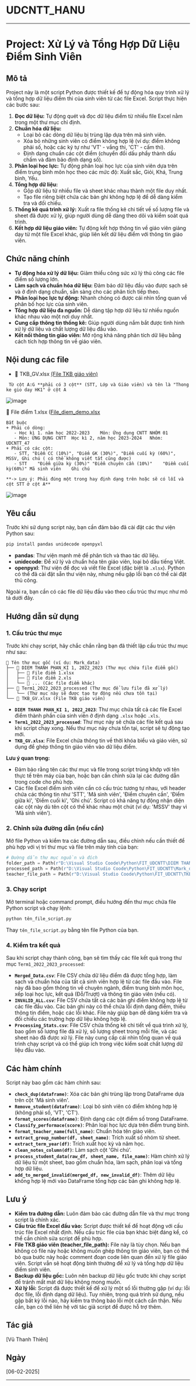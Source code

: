 # UDCNTT_HANU
---

# **Project: Xử Lý và Tổng Hợp Dữ Liệu Điểm Sinh Viên**

## Mô tả

Project này là một script Python được thiết kế để tự động hóa quy trình xử lý và tổng hợp dữ liệu điểm thi của sinh viên từ các file Excel. Script thực hiện các bước sau:

1.  **Đọc dữ liệu:** Tự động quét và đọc dữ liệu điểm từ nhiều file Excel nằm trong một thư mục chỉ định.
2.  **Chuẩn hóa dữ liệu:**
    *   Loại bỏ các dòng dữ liệu bị trùng lặp dựa trên mã sinh viên.
    *   Xóa bỏ những sinh viên có điểm không hợp lệ (ví dụ: điểm không phải số, hoặc các ký tự như 'VT' - vắng thi, 'CT' - cấm thi).
    *   Định dạng chuẩn các cột điểm (chuyển đổi dấu phẩy thành dấu chấm và đảm bảo định dạng số).
3.  **Phân loại học lực:** Tự động phân loại học lực của sinh viên dựa trên điểm trung bình môn học theo các mức độ: Xuất sắc, Giỏi, Khá, Trung bình, Yếu.
4.  **Tổng hợp dữ liệu:**
    *   Gộp dữ liệu từ nhiều file và sheet khác nhau thành một file duy nhất.
    *   Tạo file riêng biệt chứa các bản ghi không hợp lệ để dễ dàng kiểm tra và đối chiếu.
5.  **Thống kê quá trình xử lý:** Xuất ra file thống kê chi tiết về số lượng file và sheet đã được xử lý, giúp người dùng dễ dàng theo dõi và kiểm soát quá trình.
6.  **Kết hợp dữ liệu giáo viên:** Tự động kết hợp thông tin về giáo viên giảng dạy từ một file Excel khác, giúp liên kết dữ liệu điểm với thông tin giáo viên.

## Chức năng chính

*   **Tự động hóa xử lý dữ liệu:** Giảm thiểu công sức xử lý thủ công các file điểm số lượng lớn.
*   **Làm sạch và chuẩn hóa dữ liệu:** Đảm bảo dữ liệu đầu vào được sạch sẽ và ở định dạng chuẩn, sẵn sàng cho các phân tích tiếp theo.
*   **Phân loại học lực tự động:**  Nhanh chóng có được cái nhìn tổng quan về phân bố học lực của sinh viên.
*   **Tổng hợp dữ liệu đa nguồn:**  Dễ dàng tập hợp dữ liệu từ nhiều nguồn khác nhau vào một nơi duy nhất.
*   **Cung cấp thông tin thống kê:**  Giúp người dùng nắm bắt được tình hình xử lý dữ liệu và chất lượng dữ liệu đầu vào.
*   **Kết nối thông tin giáo viên:**  Mở rộng khả năng phân tích dữ liệu bằng cách tích hợp thông tin về giáo viên.

## Nội dung các file
* 📄 TKB_GV.xlsx [(File TKB giáo viên)](https://github.com/thanhthien4122k3/UDCNTT_HANU/blob/d07afa9f8059fc699169eb136cfff4a96df7b11f/TKB_demo.xlsx)
```
 Từ cột A:G **phải có 3 cột** (STT, Lớp và Giáo viên) và tên là "Thong ke gio day HK1" ở cột A
```
![image](https://github.com/user-attachments/assets/35b39bb5-2b11-4e45-b5f0-92428c360d66)


📄 File điểm 1.xlsx ([File_diem_demo.xlsx](https://github.com/thanhthien4122k3/UDCNTT_HANU/blob/d07afa9f8059fc699169eb136cfff4a96df7b11f/File_diem_demo.xlsx)
```
Bắt buộc
+ Phải có dòng: 
   - Học kì 1. năm học 2022-2023	Môn: Ứng dụng CNTT NHÓM 01
   - Môn: ỨNG DỤNG CNTT  Học kì 2, năm học 2023-2024   Nhóm:  UDCNTT_47
+ Phải có các cột:
   - STT, "Điểm CC (10%)", "Điểm GK (30%)", "Điểm cuối kỳ (60%)", MSSV, Ghi chú ( có thể không viết tắt cũng được)
   - STT	"Điểm giữa kỳ (30%)" "Điểm chuyên cần (10%)"	"Điểm cuối kỳ(60%)"	Mã sinh viên	Ghi chú
									
**-> Lưu ý: Phải đúng một trong hay định dạng trên hoặc sẽ có lỗi và cột STT ở cột A**
```
![image](https://github.com/user-attachments/assets/e5e99a33-9f52-4861-b5a1-963ea43410da)

## Yêu cầu

Trước khi sử dụng script này, bạn cần đảm bảo đã cài đặt các thư viện Python sau:

```bash
pip install pandas unidecode openpyxl
```

*   **pandas**: Thư viện mạnh mẽ để phân tích và thao tác dữ liệu.
*   **unidecode**:  Để xử lý và chuẩn hóa tên giáo viên, loại bỏ dấu tiếng Việt.
*   **openpyxl**: Thư viện để đọc và viết file Excel (đặc biệt là `.xlsx`). Python có thể đã cài đặt sẵn thư viện này, nhưng nếu gặp lỗi bạn có thể cài đặt thủ công.

Ngoài ra, bạn cần có các file dữ liệu đầu vào theo cấu trúc thư mục như mô tả dưới đây.

## Hướng dẫn sử dụng

### 1. Cấu trúc thư mục

Trước khi chạy script, hãy chắc chắn rằng bạn đã thiết lập cấu trúc thư mục như sau:

```
📁 Tên thư mục gốc (ví dụ: Mark_data)
├── 📁 DIEM THANH PHAN_KI 1, 2022_2023 (Thư mục chứa file điểm gốc)
│   ├── 📄 File điểm 1.xlsx
│   ├── 📄 File điểm 2.xls
│   └── 📄 ... (Các file điểm khác)
├── 📁 Term1_2022_2023_processed (Thư mục để lưu file đã xử lý)
│   └── (Thư mục này sẽ được tạo tự động nếu chưa tồn tại)
└── 📄 TKB_GV.xlsx (File TKB giáo viên)
```

*   **`DIEM THANH PHAN_KI 1, 2022_2023`**: Thư mục chứa tất cả các file Excel điểm thành phần của sinh viên ở định dạng `.xlsx` hoặc `.xls`.
*   **`Term1_2022_2023_processed`**: Thư mục này sẽ chứa các file kết quả sau khi script chạy xong. Nếu thư mục này chưa tồn tại, script sẽ tự động tạo mới.
*   **`TKB_GV.xlsx`**: File Excel chứa thông tin về thời khóa biểu và giáo viên, sử dụng để ghép thông tin giáo viên vào dữ liệu điểm.

**Lưu ý quan trọng:**

*   Đảm bảo rằng tên các thư mục và file trong script trùng khớp với tên thực tế trên máy của bạn, hoặc bạn cần chỉnh sửa lại các đường dẫn trong code cho phù hợp.
*   Các file Excel điểm sinh viên cần có cấu trúc tương tự nhau, với header chứa các thông tin như 'STT', 'Mã sinh viên', 'Điểm chuyên cần', 'Điểm giữa kì', 'Điểm cuối kì', 'Ghi chú'. Script có khả năng tự động nhận diện các cột này dù tên cột có thể khác nhau một chút (ví dụ: 'MSSV' thay vì 'Mã sinh viên').

### 2. Chỉnh sửa đường dẫn (nếu cần)

Mở file Python và kiểm tra các đường dẫn sau, điều chỉnh nếu cần thiết để phù hợp với vị trí thư mục và file trên máy tính của bạn:

```python
# Đường dẫn thư mục nguồn và đích
folder_path = Path(r"D:\Visual Studio Coode\Python\FIT_UDCNTT\DIEM THANH PHAN_KI 1, 2022_2023")
processed_path = Path(r"D:\Visual Studio Coode\Python\FIT_UDCNTT\Mark_data\Term1_2022_2023_processed")
teacher_file_path = Path(r"D:\Visual Studio Coode\Python\FIT_UDCNTT\TKB_GV khoa.xlsx")
```

### 3. Chạy script

Mở terminal hoặc command prompt, điều hướng đến thư mục chứa file Python script và chạy lệnh:

```bash
python tên_file_script.py
```

Thay `tên_file_script.py` bằng tên file Python của bạn.

### 4. Kiểm tra kết quả

Sau khi script chạy thành công, bạn sẽ tìm thấy các file kết quả trong thư mục `Term1_2022_2023_processed`:

*   **`Merged_Data.csv`**: File CSV chứa dữ liệu điểm đã được tổng hợp, làm sạch và chuẩn hóa của tất cả sinh viên hợp lệ từ các file đầu vào. File này đã bao gồm thông tin về chuyên ngành, điểm trung bình môn học, xếp loại học lực, kết quả (Đỗ/Trượt) và thông tin giáo viên (nếu có).
*   **`INVALID_ALL.csv`**: File CSV chứa tất cả các bản ghi điểm không hợp lệ từ các file đầu vào. Các bản ghi này có thể chứa lỗi định dạng điểm, thiếu thông tin điểm, hoặc các lỗi khác. File này giúp bạn dễ dàng kiểm tra và đối chiếu các trường hợp dữ liệu không hợp lệ.
*   **`Processing_Stats.csv`**: File CSV chứa thống kê chi tiết về quá trình xử lý, bao gồm số lượng file đã xử lý, số lượng sheet trong mỗi file, và các sheet nào đã được xử lý. File này cung cấp cái nhìn tổng quan về quá trình chạy script và có thể giúp ích trong việc kiểm soát chất lượng dữ liệu đầu vào.

## Các hàm chính

Script này bao gồm các hàm chính sau:

*   **`check_dup(dataframe)`**: Xóa các bản ghi trùng lặp trong DataFrame dựa trên cột 'Mã sinh viên'.
*   **`Remove_student(dataframe)`**: Loại bỏ sinh viên có điểm không hợp lệ (không phải số, 'VT', 'CT').
*   **`format_scores(dataframe)`**: Định dạng các cột điểm số trong DataFrame.
*   **`Classify_performace(score)`**: Phân loại học lực dựa trên điểm trung bình.
*   **`format_teacher_name(full_name)`**: Chuẩn hóa tên giáo viên.
*   **`extract_group_number(df, sheet_name)`**: Trích xuất số nhóm từ sheet.
*   **`extract_term_year(df)`**: Trích xuất học kỳ và năm học.
*   **`clean_notes_column(df)`**: Làm sạch cột 'Ghi chú'.
*   **`process_student_data(raw_df, sheet_name, file_name)`**: Hàm chính xử lý dữ liệu từ một sheet, bao gồm chuẩn hóa, làm sạch, phân loại và tổng hợp dữ liệu.
*   **`add_to_merged_invalid(merged_df, new_invalid_df)`**:  Thêm dữ liệu không hợp lệ mới vào DataFrame tổng hợp các bản ghi không hợp lệ.

## Lưu ý

*   **Kiểm tra đường dẫn:** Luôn đảm bảo các đường dẫn file và thư mục trong script là chính xác.
*   **Cấu trúc file Excel đầu vào:** Script được thiết kế để hoạt động với cấu trúc file Excel nhất định. Nếu cấu trúc file của bạn khác biệt đáng kể, có thể cần chỉnh sửa script để phù hợp.
*   **File TKB giáo viên (teacher\_file\_path):**  File này là tùy chọn. Nếu bạn không có file này hoặc không muốn ghép thông tin giáo viên, bạn có thể bỏ qua bước này hoặc comment đoạn code liên quan đến xử lý file giáo viên. Script vẫn sẽ hoạt động bình thường để xử lý và tổng hợp dữ liệu điểm sinh viên.
*   **Backup dữ liệu gốc:**  Luôn nên backup dữ liệu gốc trước khi chạy script để tránh mất mát dữ liệu không mong muốn.
*   **Xử lý lỗi:** Script đã được thiết kế để xử lý một số lỗi thường gặp (ví dụ: lỗi đọc file, lỗi định dạng dữ liệu). Tuy nhiên, trong quá trình sử dụng, nếu gặp bất kỳ lỗi nào, hãy kiểm tra thông báo lỗi một cách cẩn thận. Nếu cần, bạn có thể liên hệ với tác giả script để được hỗ trợ thêm.

## Tác giả

[Vũ Thanh Thiên]

## Ngày

[06-02-2025]

---
